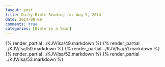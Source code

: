 ```yaml
---
layout: post
title: Daily Bible Reading for Aug 9, 2014
date: 2014-08-09
comments: true
categories: [Bible in a Year]
---
```

{% render_partial ../KJV/Isa/49.markdown %}
{% render_partial ../KJV/Isa/50.markdown %}
{% render_partial ../KJV/Isa/51.markdown %}
{% render_partial ../KJV/Isa/52.markdown %}
{% render_partial ../KJV/Isa/53.markdown %}
